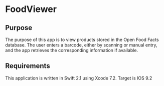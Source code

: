 # FoodViewer

## Purpose
The purpose of this app is to view products stored in the Open Food Facts database. The user enters a barcode, either by scanning or manual entry, and the app retrieves the corresponding information if available.



## Requirements
This application is written in Swift 2.1 using Xcode 7.2. Target is IOS 9.2
